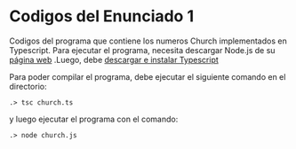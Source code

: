# Codigos del Enunciado 1

Codigos del programa que contiene los numeros Church implementados en Typescript.
Para ejecutar el programa, necesita descargar Node.js de su [página web](https://nodejs.org/es/download/)
.Luego, debe [descargar e instalar Typescript](https://www.typescriptlang.org/download)

Para poder compilar el programa, debe ejecutar el siguiente comando en el directorio:

```
.> tsc church.ts
```
y luego ejecutar el programa con el comando:

```
.> node church.js
```